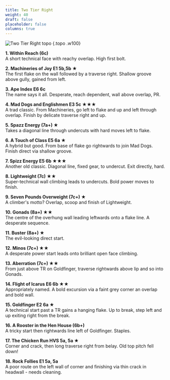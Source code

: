 ```yaml
---
title: Two Tier Right
weight: 40
draft: false
placeholder: false
columns: true
---
```



![Two Tier Right topo](/img/peak/cheedale/Two-Tier-RH-copy.jpg)
{.topo .w100}

**1. Within Reach (6c)**  
A short technical face with reachy overlap. High first bolt.

**2. Machineries of Joy E1 5b,5b ★**  
The first flake on the wall followed by a traverse right. Shallow groove above gully, gained from left.

**3. Ape Index E6 6c**  
The name says it all. Desperate, reach dependent, wall above overlap, PR.

**4. Mad Dogs and Englishmen E3 5c ★★★**  
A trad classic. From Machineries, go left to flake and up and left through overlap. Finish by delicate traverse right and up.

**5. Spazz Energy (7a+) ★**  
Takes a diagonal line through undercuts with hard moves left to flake.

**6. A Touch of Class E5 6a ★**  
A hybrid but good. From base of flake go rightwards to join Mad Dogs. Finish direct via shallow groove.

**7. Spizz Energy E5 6b ★★★**  
Another old classic. Diagonal line, fixed gear, to undercut. Exit directly, hard.

**8. Lightweight (7c) ★★**  
Super-technical wall climbing leads to undercuts. Bold power moves to finish.

**9. Seven Pounds Overweight (7c+) ★**  
A climber's motto? Overlap, scoop and finish of Lightweight.

**10. Gonads (8a+) ★★**  
The centre of the overhung wall leading leftwards onto a flake line. A desperate sequence.

**11. Buster (8a+) ★**  
The evil-looking direct start.

**12. Minos (7c+) ★★**  
A desperate power start leads onto brilliant open face climbing.

**13. Aberration (7c+) ★★**  
From just above TR on Goldfinger, traverse rightwards above lip and so into Gonads.

**14. Flight of Icarus E6 6b ★★**  
Appropriately named. A bold excursion via a faint grey corner an overlap and bold wall.

**15. Goldfinger E2 6a ★**  
A technical start past a TR gains a hanging flake. Up to break, step left and up exiting right from the break.

**16. A Rooster in the Hen House (6b+)**  
A tricky start then rightwards line left of Goldfinger. Staples.

**17. The Chicken Run HVS 5a, 5a ★**  
Corner and crack, then long traverse right from belay. Old top pitch fell down!

**18. Rock Follies E1 5a, 5a**  
A poor route on the left wall of corner and finishing via thin crack in headwall - needs cleaning.